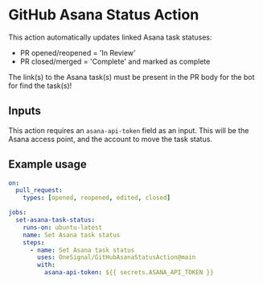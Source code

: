 # GitHub Asana Status Action

This action automatically updates linked Asana task statuses:

- PR opened/reopened = 'In Review'
- PR closed/merged = 'Complete' and marked as complete

The link(s) to the Asana task(s) must be present in the PR body for the bot for find the task(s)!

## Inputs

This action requires an `asana-api-token` field as an input. This will be the Asana access point, and the account to move the task status.

## Example usage

```yaml
on:
  pull_request:
    types: [opened, reopened, edited, closed]

jobs:
  set-asana-task-status:
    runs-on: ubuntu-latest
    name: Set Asana task status
    steps:
      - name: Set Asana task status
        uses: OneSignal/GitHubAsanaStatusAction@main
        with:
          asana-api-token: ${{ secrets.ASANA_API_TOKEN }}
```
